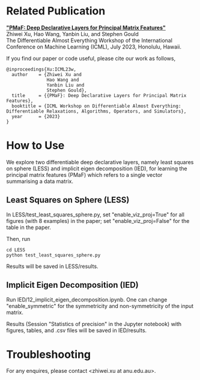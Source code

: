 # Related Publication

[**"PMaF: Deep Declarative Layers for Principal Matrix Features"**](https://arxiv.org/abs/2306.14759) \
Zhiwei Xu, Hao Wang, Yanbin Liu, and Stephen Gould\
The Differentiable Almost Everything Workshop of the International Conference on Machine Learning (ICML), July 2023, Honolulu, Hawaii.

If you find our paper or code useful, please cite our work as follows,
```
@inproceedings{Xu:ICML23w,
  author    = {Zhiwei Xu and
               Hao Wang and
               Yanbin Liu and
               Stephen Gould},
  title     = {{PMaF}: Deep Declarative Layers for Principal Matrix Features},
  booktitle = {ICML Workshop on Differentiable Almost Everything: Differentiable Relaxations, Algorithms, Operators, and Simulators},
  year      = {2023}
}
```

# How to Use
We explore two differentiable deep declarative layers, namely least squares on sphere (LESS) and implicit eigen decomposition (IED), for learning the principal matrix features (PMaF) which refers to a single vector summarising a data matrix.

## Least Squares on Sphere (LESS)
In LESS/test_least_squares_sphere.py, set "enable_viz_proj=True" for all figures (with 8 examples) in the paper;
set "enable_viz_proj=False" for the table in the paper.

Then, run
```
cd LESS
python test_least_squares_sphere.py
```
Results will be saved in LESS/results.

## Implicit Eigen Decomposition (IED)
Run IED/12_implicit_eigen_decomposition.ipynb.
One can change "enable_symmetric" for the symmetricity and non-symmetricity of the input matrix.

Results (Session "Statistics of precision" in the Jupyter notebook) with figures, tables, and .csv files will be saved in IED/results.

# Troubleshooting
For any enquires, please contact <zhiwei.xu at anu.edu.au>.

